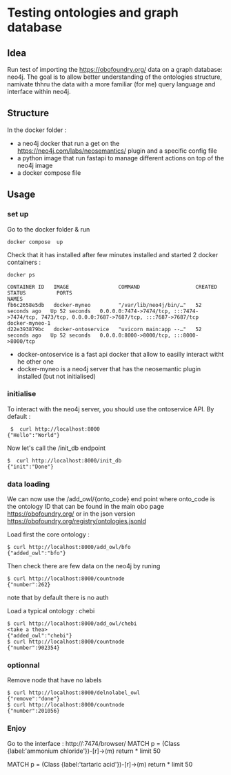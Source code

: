 # Testing ontologies and graph database

## Idea
Run test of importing the https://obofoundry.org/ data on a graph database: neo4j. The goal is to allow better understanding of the ontologies structure, namivate thhru the data with a more familiar (for me) query language and interface within neo4j.


## Structure
In the docker folder :

 - a neo4j docker that run a get on the https://neo4j.com/labs/neosemantics/ plugin and a specific config file 
 - a python image that run fastapi to manage different actions on top of the neo4j image
 - a docker compose file

## Usage

### set up
Go to the docker folder  & run 
````
docker compose  up
````

Check that it has installed after few minutes installed and started 2 docker containers : 

````
docker ps

CONTAINER ID   IMAGE                COMMAND                  CREATED          STATUS          PORTS                                                                                            NAMES
fb6c2658e5db   docker-myneo         "/var/lib/neo4j/bin/…"   52 seconds ago   Up 52 seconds   0.0.0.0:7474->7474/tcp, :::7474->7474/tcp, 7473/tcp, 0.0.0.0:7687->7687/tcp, :::7687->7687/tcp   docker-myneo-1
d22e393879bc   docker-ontoservice   "uvicorn main:app --…"   52 seconds ago   Up 52 seconds   0.0.0.0:8000->8000/tcp, :::8000->8000/tcp
````

 - docker-ontoservice is a fast api docker that allow to easilly interact witht he other one
 - docker-myneo is a neo4j server that has the neosemantic plugin installed (but not initialised)

 ### initialise

 To interact with the neo4j server, you should use the ontoservice API.
 By default : 

````
 $  curl http://localhost:8000
{"Hello":"World"}
````
Now let's call the /init_db endpoint
````
$  curl http://localhost:8000/init_db
{"init":"Done"}
````

### data loading

We can now use the /add_owl/{onto_code} end point where onto_code is the ontology ID  that can be found in the main obo page https://obofoundry.org/ or in the json version https://obofoundry.org/registry/ontologies.jsonld

Load first the core ontology : 

 ````
$ curl http://localhost:8000/add_owl/bfo
{"added_owl":"bfo"}
````

Then check there are few data on the neo4j by runing
````
$ curl http://localhost:8000/countnode
{"number":262}
````



 note that by default there is no auth

 Load a typical ontology : chebi

````
$ curl http://localhost:8000/add_owl/chebi
<take a thea>
{"added_owl":"chebi"}
$ curl http://localhost:8000/countnode
{"number":902354}
````

### optionnal

Remove node that have no labels

````
$ curl http://localhost:8000/delnolabel_owl 
{"remove":"done"}
$ curl http://localhost:8000/countnode
{"number":201056}

````


### Enjoy

 Go to the interface :
 http://<docker server>:7474/browser/
MATCH p = (Class {label:'ammonium chloride'})-[r]->(m) return * limit 50

MATCH p = (Class {label:'tartaric acid'})-[r]->(m) return * limit 50


